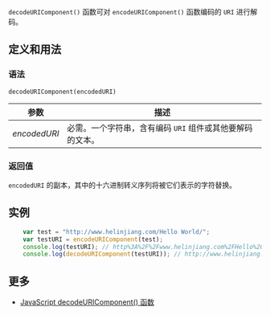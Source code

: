 `decodeURIComponent()` 函数可对 `encodeURIComponent()` 函数编码的 `URI` 进行解码。

## 定义和用法

### 语法

`decodeURIComponent(encodedURI)`

| 参数 | 描述 |
| --- | --- |
| _encodedURI_ | 必需。一个字符串，含有编码 `URI` 组件或其他要解码的文本。 |

### 返回值

`encodedURI` 的副本，其中的十六进制转义序列将被它们表示的字符替换。

## 实例

```javascript
    var test = "http://www.helinjiang.com/Hello World/";
    var testURI = encodeURIComponent(test);
    console.log(testURI); // http%3A%2F%2Fwww.helinjiang.com%2FHello%20World%2F
    console.log(decodeURIComponent(testURI)); // http://www.helinjiang.com/Hello World/
```

## 更多

*   [JavaScript decodeURIComponent() 函数](http://www.w3school.com.cn/jsref/jsref_decodeURIComponent.asp)